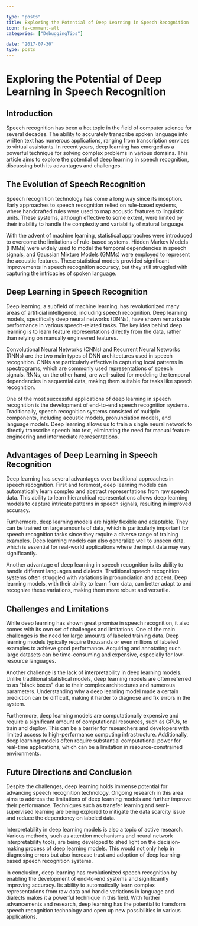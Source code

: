 ```yaml
---

type: "posts"
title: Exploring the Potential of Deep Learning in Speech Recognition
icon: fa-comment-alt
categories: ["DebuggingTips"]

date: "2017-07-30"
type: posts
---
```





# Exploring the Potential of Deep Learning in Speech Recognition

## Introduction

Speech recognition has been a hot topic in the field of computer science for several decades. The ability to accurately transcribe spoken language into written text has numerous applications, ranging from transcription services to virtual assistants. In recent years, deep learning has emerged as a powerful technique for solving complex problems in various domains. This article aims to explore the potential of deep learning in speech recognition, discussing both its advantages and challenges.

## The Evolution of Speech Recognition

Speech recognition technology has come a long way since its inception. Early approaches to speech recognition relied on rule-based systems, where handcrafted rules were used to map acoustic features to linguistic units. These systems, although effective to some extent, were limited by their inability to handle the complexity and variability of natural language.

With the advent of machine learning, statistical approaches were introduced to overcome the limitations of rule-based systems. Hidden Markov Models (HMMs) were widely used to model the temporal dependencies in speech signals, and Gaussian Mixture Models (GMMs) were employed to represent the acoustic features. These statistical models provided significant improvements in speech recognition accuracy, but they still struggled with capturing the intricacies of spoken language.

## Deep Learning in Speech Recognition

Deep learning, a subfield of machine learning, has revolutionized many areas of artificial intelligence, including speech recognition. Deep learning models, specifically deep neural networks (DNNs), have shown remarkable performance in various speech-related tasks. The key idea behind deep learning is to learn feature representations directly from the data, rather than relying on manually engineered features.

Convolutional Neural Networks (CNNs) and Recurrent Neural Networks (RNNs) are the two main types of DNN architectures used in speech recognition. CNNs are particularly effective in capturing local patterns in spectrograms, which are commonly used representations of speech signals. RNNs, on the other hand, are well-suited for modeling the temporal dependencies in sequential data, making them suitable for tasks like speech recognition.

One of the most successful applications of deep learning in speech recognition is the development of end-to-end speech recognition systems. Traditionally, speech recognition systems consisted of multiple components, including acoustic models, pronunciation models, and language models. Deep learning allows us to train a single neural network to directly transcribe speech into text, eliminating the need for manual feature engineering and intermediate representations.

## Advantages of Deep Learning in Speech Recognition

Deep learning has several advantages over traditional approaches in speech recognition. First and foremost, deep learning models can automatically learn complex and abstract representations from raw speech data. This ability to learn hierarchical representations allows deep learning models to capture intricate patterns in speech signals, resulting in improved accuracy.

Furthermore, deep learning models are highly flexible and adaptable. They can be trained on large amounts of data, which is particularly important for speech recognition tasks since they require a diverse range of training examples. Deep learning models can also generalize well to unseen data, which is essential for real-world applications where the input data may vary significantly.

Another advantage of deep learning in speech recognition is its ability to handle different languages and dialects. Traditional speech recognition systems often struggled with variations in pronunciation and accent. Deep learning models, with their ability to learn from data, can better adapt to and recognize these variations, making them more robust and versatile.

## Challenges and Limitations

While deep learning has shown great promise in speech recognition, it also comes with its own set of challenges and limitations. One of the main challenges is the need for large amounts of labeled training data. Deep learning models typically require thousands or even millions of labeled examples to achieve good performance. Acquiring and annotating such large datasets can be time-consuming and expensive, especially for low-resource languages.

Another challenge is the lack of interpretability in deep learning models. Unlike traditional statistical models, deep learning models are often referred to as "black boxes" due to their complex architectures and numerous parameters. Understanding why a deep learning model made a certain prediction can be difficult, making it harder to diagnose and fix errors in the system.

Furthermore, deep learning models are computationally expensive and require a significant amount of computational resources, such as GPUs, to train and deploy. This can be a barrier for researchers and developers with limited access to high-performance computing infrastructure. Additionally, deep learning models often require substantial computational power for real-time applications, which can be a limitation in resource-constrained environments.

## Future Directions and Conclusion

Despite the challenges, deep learning holds immense potential for advancing speech recognition technology. Ongoing research in this area aims to address the limitations of deep learning models and further improve their performance. Techniques such as transfer learning and semi-supervised learning are being explored to mitigate the data scarcity issue and reduce the dependency on labeled data.

Interpretability in deep learning models is also a topic of active research. Various methods, such as attention mechanisms and neural network interpretability tools, are being developed to shed light on the decision-making process of deep learning models. This would not only help in diagnosing errors but also increase trust and adoption of deep learning-based speech recognition systems.

In conclusion, deep learning has revolutionized speech recognition by enabling the development of end-to-end systems and significantly improving accuracy. Its ability to automatically learn complex representations from raw data and handle variations in language and dialects makes it a powerful technique in this field. With further advancements and research, deep learning has the potential to transform speech recognition technology and open up new possibilities in various applications.